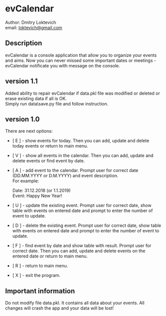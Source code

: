 # evCalendar

Author: Dmitry Loktevich  
email: loktevich@gmail.com  

## Description
evCalendar is a console application that allow you to organize your events and aims. Now you can never missed some important dates or meetings - evCalendar notificate you with message on the console.

## version 1.1
Added ability to repair evCalendar if data.pkl file was modified or deleted or erase existing data if all is OK.  
Simply run data\save.py file and follow instruction.

## version 1.0  
There are next options:  
+ [ E ] - show events for today. Then you can add, update and delete today events or return to main menu.
+ [ V ] - show all events in the calendar. Then you can add, update and delete events or find event by date.
+ [ A ] - add event to the calendar. Prompt user for correct date (DD.MM.YYYY or D.M.YYYY) and event description.  
For example:

    Date:  31.12.2018 (or 1.1.2019)  
    Event: Happy New Year!  

+ [ U ] - update the existing event. Prompt user for correct date, show table with events on entered date and prompt to enter the number of event to update.  
+ [ D ] - delete the existing event. Prompt user for correct date, show table with events on entered date and prompt to enter the number of event to update.  
+ [ F ] - find event by date and show table with result. Prompt user for correct date. Then you can add, update and delete events on the entered date or return to main menu.  
+ [ R ] - return to main menu.  
- [ X ] - exit the program.  

## Important information
Do not modify file data.pkl. It contains all data about your events. All changes will crash the app and your data will be lost!
